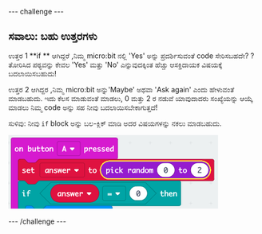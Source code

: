 \--- challenge \---

## ಸವಾಲು: ಬಹು ಉತ್ತರಗಳು

ಉತ್ತರ 1 **if ** ಆಗಿದ್ದರೆ ,ನಿಮ್ಮ micro:bit ನಲ್ಲಿ 'Yes' ಅನ್ನು ಪ್ರದರ್ಶಿಸುವಂತೆ code ಸೇರಿಸಬಹದೇ? ? ತೋರಿಸಿದ ಪಠ್ಯವನ್ನು ಕೇವಲ 'Yes' ಮತ್ತು 'No' ಎನ್ನುವುದಕ್ಕಿಂತ ಹೆಚ್ಚು ಆಸಕ್ತಿದಾಯಕ ವಿಷಯಕ್ಕೆ ಬದಲಾಯಿಸಬಹುದು!

ಉತ್ತರ 2 ಆಗಿದ್ದರ ,ನಿಮ್ಮ micro:bit ಅನ್ನು'Maybe' ಅಥವಾ 'Ask again' ಎಂದು ಹೇಳುವಂತೆ ಮಾಡಬಹುದು. ಇದು ಕೆಲಸ ಮಾಡುವಂತೆ ಮಾಡಲು, 0 ಮತ್ತು 2 ರ ನಡುವೆ ಯಾವುದಾದರು ಸಂಖ್ಯೆಯನ್ನು ಆಯ್ಕೆ ಮಾಡಲು ನಿಮ್ಮ code ಅನ್ನು ಸಹ ನೀವು ಬದಲಾಯಿಸಬೇಕಾಗುತ್ತದೆ!

ಸುಳಿವು: ನೀವು `if` block ಅನ್ನು ಬಲ-ಕ್ಲಿಕ್ ಮಾಡಿ ಅದರ ವಿಷಯಗಳನ್ನು ನಕಲು ಮಾಡಬಹುದು.

![screenshot](images/fortune-random-2.png)

\--- /challenge \---